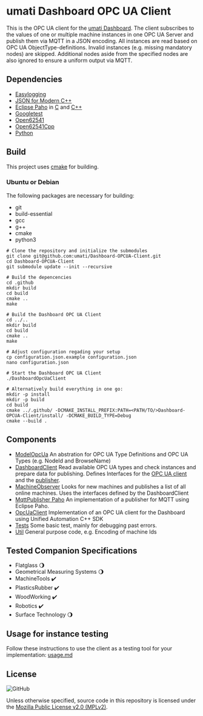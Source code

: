 # umati Dashboard OPC UA Client

This is the OPC UA client for the [umati Dashboard](http://umati.app). The client subscribes to the values of one or multiple machine instances in one OPC UA Server and publish them via MQTT in a JSON encoding. All instances are read based on OPC UA ObjectType-definitions. Invalid instances (e.g. missing mandatory nodes) are skipped. Additional nodes aside from the specified nodes are also ignored to ensure a uniform output via MQTT.

## Dependencies

- [Easylogging](https://github.com/amrayn/easyloggingpp)
- [JSON for Modern C++](https://github.com/nlohmann/json)
- [Eclipse Paho](https://www.eclipse.org/paho/index.php) in [C](https://github.com/eclipse/paho.mqtt.c) and [C++](https://github.com/eclipse/paho.mqtt.cpp)
- [Googletest](https://github.com/google/googletest)
- [Open62541](https://open62541.org/)
- [Open62541Cpp](https://github.com/umati/open62541Cpp)
- [Python](https://www.python.org/)

## Build

This project uses [cmake](https://cmake.org/) for building.

### Ubuntu or Debian

The following packages are necessary for building:

- git
- build-essential
- gcc
- g++
- cmake
- python3

```shell
# Clone the repository and initialize the submodules
git clone git@github.com:umati/Dashboard-OPCUA-Client.git
cd Dashboard-OPCUA-Client
git submodule update --init --recursive

# Build the depencencies
cd .github
mkdir build
cd build
cmake ..
make

# Build the Dashboard OPC UA Client
cd ../..
mkdir build
cd build
cmake ..
make

# Adjust configuration regading your setup
cp configuration.json.example configuration.json
nano configuration.json

# Start the Dashboard OPC UA Client
./DashboardOpcUaClient

# Alternatively build everything in one go:
mkdir -p install
mkdir -p build
cd build
cmake ../.github/ -DCMAKE_INSTALL_PREFIX:PATH=<PATH/TO/>Dashboard-OPCUA-Client/install/ -DCMAKE_BUILD_TYPE=Debug
cmake --build .
```

## Components

- [ModelOpcUa](ModelOpcUa) An abstration for OPC UA Type Definitions and OPC UA Types (e.g. NodeId and BrowseName)
- [DashboardClient](DashboardClient) Read available OPC UA types and check instances and prepare data for publishing. Defines Interfaces for the [OPC UA client](DashboardClient/IDashboardDataClient.hpp) and the [publisher](DashboardClient/IPublisher.hpp).
- [MachineObserver](MachineObserver) Looks for new machines and publishes a list of all online machines. Uses the interfaces defined by the DashboardClient
- [MqttPublisher Paho](MqttPublisher_Paho) An implementation of a publisher for MQTT using Eclipse Paho.
- [OpcUaClient](OpcUaClient) Implementation of an OPC UA client for the Dashboard using Unified Automation C++ SDK
- [Tests](Tests) Some basic test, mainly for debugging past errors.
- [Util](Util) General purpose code, e.g. Encoding of machine Ids

## Tested Companion Specifications

- Flatglass :waning_gibbous_moon:
- Geometrical Measuring Systems :waning_gibbous_moon:
- MachineTools :heavy_check_mark:
- PlasticsRubber :heavy_check_mark:
- WoodWorking :heavy_check_mark:
- Robotics  :heavy_check_mark:
- Surface Technology :waning_gibbous_moon:

## Usage for instance testing

Follow these instructions to use the client as a testing tool for your implementation:
[usage.md](usage.md)

## License

![GitHub](https://img.shields.io/github/license/umati/Dashboard-OPCUA-Client)

Unless otherwise specified, source code in this repository is licensed under the [Mozilla Public License v2.0 (MPLv2)](LICENSE).
